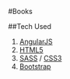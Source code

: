 #Books

##Tech Used
1. [AngularJS](https://angularjs.org/)
2. [HTML5](http://www.w3.org/TR/html5/)
3. [SASS](http://sass-lang.com/) / [CSS3](http://www.w3.org/TR/CSS/)
4. [Bootstrap](http://getbootstrap.com/)